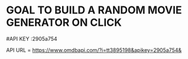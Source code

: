 # GOAL TO BUILD A RANDOM MOVIE GENERATOR ON CLICK

#API KEY :2905a754

API URL = https://www.omdbapi.com/?i=tt3895198&apikey=2905a754&
